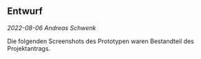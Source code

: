## Entwurf
*2022-08-06 Andreas Schwenk*

Die folgenden Screenshots des Prototypen waren Bestandteil des Projektantrags.

